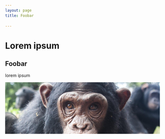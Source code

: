 ```yaml
---
layout: page
title: Foobar

---
```

# Lorem ipsum

## Foobar

lorem ipsum

![](/uploads/2020/10/06/chimp1500x500.jpg)